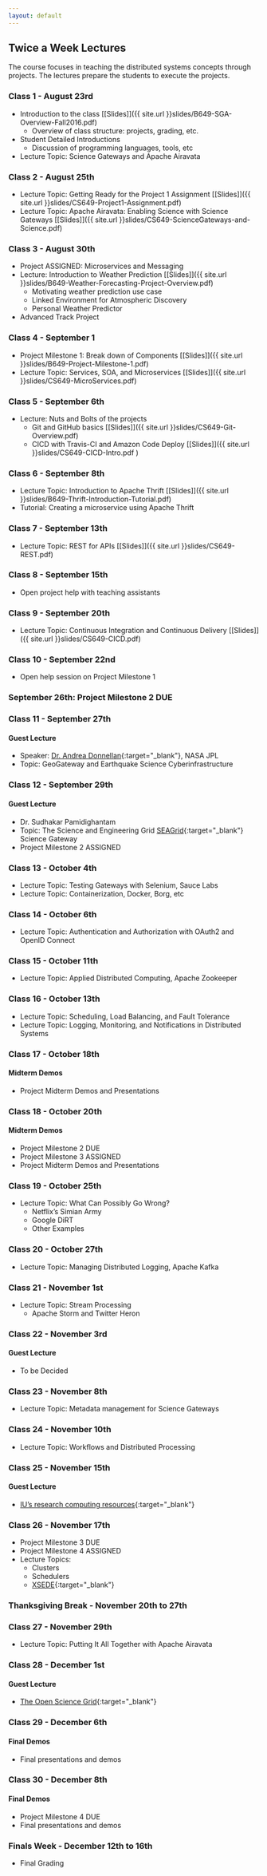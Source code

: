 ```yaml
---
layout: default
---
```


## Twice a Week Lectures

The course focuses in teaching the distributed systems concepts through projects. The lectures prepare the students to execute the projects.

###  Class 1 - August 23rd
* Introduction to the class [[Slides]]({{ site.url }}slides/B649-SGA-Overview-Fall2016.pdf)
    * Overview of class structure: projects, grading, etc.
* Student Detailed Introductions
    * Discussion of programming languages, tools, etc
* Lecture Topic: Science Gateways and Apache Airavata 

###  Class 2 - August 25th
* Lecture Topic: Getting Ready for the Project 1 Assignment [[Slides]]({{ site.url }}slides/CS649-Project1-Assignment.pdf)
* Lecture Topic: Apache Airavata: Enabling Science with Science Gateways [[Slides]]({{ site.url }}slides/CS649-ScienceGateways-and-Science.pdf)

###  Class 3 - August 30th
* Project ASSIGNED: Microservices and Messaging 
* Lecture: Introduction to Weather Prediction [[Slides]]({{ site.url }}slides/B649-Weather-Forecasting-Project-Overview.pdf)
    * Motivating weather prediction use case
    * Linked Environment for Atmospheric Discovery
    * Personal Weather Predictor 
* Advanced Track Project

###  Class 4 - September 1
* Project Milestone 1: Break down of Components [[Slides]]({{ site.url }}slides/B649-Project-Milestone-1.pdf)
* Lecture Topic: Services, SOA, and Microservices [[Slides]]({{ site.url }}slides/CS649-MicroServices.pdf)

###  Class 5 - September 6th
* Lecture: Nuts and Bolts of the projects 
    * Git and GitHub basics [[Slides]]({{ site.url }}slides/CS649-Git-Overview.pdf)
    * CICD with Travis-CI and Amazon Code Deploy [[Slides]]({{ site.url }}slides/CS649-CICD-Intro.pdf )

###  Class 6 - September  8th 
* Lecture Topic: Introduction to Apache Thrift [[Slides]]({{ site.url }}slides/B649-Thrift-Introduction-Tutorial.pdf)
* Tutorial: Creating a microservice using Apache Thrift

###  Class 7 - September  13th
* Lecture Topic: REST for APIs [[Slides]]({{ site.url }}slides/CS649-REST.pdf)

###  Class 8 - September  15th
* Open project help with teaching assistants

###  Class 9 - September  20th
* Lecture Topic: Continuous Integration and Continuous Delivery [[Slides]]({{ site.url }}slides/CS649-CICD.pdf)

###  Class 10 - September  22nd
* Open help session on Project Milestone 1

### September 26th: Project Milestone 2 DUE

###  Class 11 - September  27th

#### Guest Lecture
* Speaker: [Dr. Andrea Donnellan](https://science.jpl.nasa.gov/people/Donnellan/){:target="_blank"}, NASA JPL
* Topic: GeoGateway and Earthquake Science Cyberinfrastructure

###  Class 12 - September  29th

#### Guest Lecture
* Dr. Sudhakar Pamidighantam 
* Topic: The Science and Engineering Grid [SEAGrid](https://seagrid.org/){:target="_blank"} Science Gateway
* Project Milestone 2 ASSIGNED


###  Class 13 - October 4th
* Lecture Topic: Testing Gateways with Selenium, Sauce Labs
* Lecture Topic: Containerization, Docker, Borg, etc

###  Class 14 - October 6th 
* Lecture Topic: Authentication and Authorization with OAuth2 and OpenID Connect

###  Class 15 - October 11th
* Lecture Topic: Applied Distributed Computing, Apache Zookeeper

###  Class 16 - October 13th
* Lecture Topic: Scheduling, Load Balancing, and Fault Tolerance
* Lecture Topic: Logging, Monitoring, and Notifications in Distributed Systems

###  Class 17 - October 18th

#### Midterm Demos
* Project Midterm Demos and Presentations

###  Class 18 - October 20th

#### Midterm Demos
* Project Milestone 2 DUE
* Project Milestone 3 ASSIGNED
* Project Midterm Demos and Presentations

###  Class 19 - October 25th
* Lecture Topic: What Can Possibly Go Wrong? 
    * Netflix’s Simian Army
    * Google DiRT
    * Other Examples

###  Class 20 - October 27th
* Lecture Topic: Managing Distributed Logging, Apache Kafka 

###  Class 21 - November 1st
* Lecture Topic: Stream Processing
    * Apache Storm and Twitter Heron

###  Class 22 - November 3rd

#### Guest Lecture
* To be Decided

###  Class 23 - November 8th
* Lecture Topic: Metadata management for Science Gateways

###  Class 24 - November 10th
* Lecture Topic: Workflows and Distributed Processing

###  Class 25 - November 15th

#### Guest Lecture
* [IU’s research computing resources](http://researchtech.iu.edu/){:target="_blank"}

###  Class 26 - November 17th
* Project Milestone 3 DUE
* Project Milestone 4 ASSIGNED
* Lecture Topics: 
    * Clusters
    * Schedulers
    * [XSEDE](https://www.xsede.org/){:target="_blank"}

### Thanksgiving Break - November 20th to 27th

###  Class 27 - November 29th
* Lecture Topic: Putting It All Together with Apache Airavata

###  Class 28 - December 1st

#### Guest Lecture
* [The Open Science Grid](https://www.opensciencegrid.org/){:target="_blank"}

###  Class 29 - December 6th

#### Final Demos
* Final presentations and demos

###  Class 30 - December 8th

#### Final Demos
* Project Milestone 4 DUE
* Final presentations and demos

###  Finals Week - December 12th to 16th 
* Final Grading 